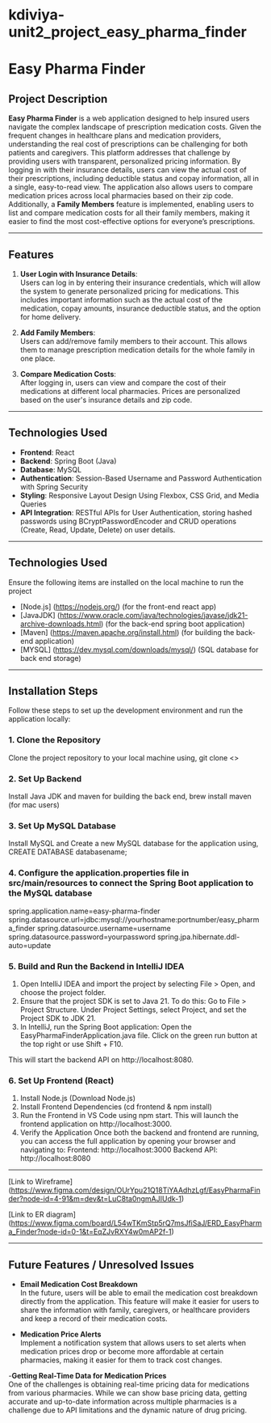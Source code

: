 # kdiviya-unit2_project_easy_pharma_finder

# Easy Pharma Finder

## Project Description

**Easy Pharma Finder** is a web application designed to help insured users navigate the complex landscape of prescription medication costs. Given the frequent changes in healthcare plans and medication providers, understanding the real cost of prescriptions can be challenging for both patients and caregivers. This platform addresses that challenge by providing users with transparent, personalized pricing information. By logging in with their insurance details, users can view the actual cost of their prescriptions, including deductible status and copay information, all in a single, easy-to-read view. The application also allows users to compare medication prices across local pharmacies based on their zip code. Additionally, a **Family Members** feature is implemented, enabling users to list and compare medication costs for all their family members, making it easier to find the most cost-effective options for everyone’s prescriptions.

---

## Features

1. **User Login with Insurance Details**:  
    Users can log in by entering their insurance credentials, which will allow the system to generate personalized pricing for medications. This includes important information such as the actual cost of the medication, copay amounts, insurance deductible status, and the option for home delivery. 
   
2. **Add Family Members**:  
   Users can add/remove family members to their account. This allows them to manage prescription medication details for the whole family in one place.

3. **Compare Medication Costs**:  
   After logging in, users can view and compare the cost of their medications at different local pharmacies. Prices are personalized based on the user's insurance details and zip code.

---

## Technologies Used

- **Frontend**: React
- **Backend**: Spring Boot (Java)
- **Database**: MySQL
- **Authentication**: Session-Based Username and Password Authentication with Spring Security
- **Styling**: Responsive Layout Design Using Flexbox, CSS Grid, and Media Queries
- **API Integration**: RESTful APIs for User Authentication, storing hashed passwords using BCryptPasswordEncoder and CRUD operations (Create, Read, Update, Delete) on user details.

---

## Technologies Used
Ensure the following items are installed on the local machine to run the project

- [Node.js] (https://nodejs.org/) (for the front-end react app)
- [JavaJDK] (https://www.oracle.com/java/technologies/javase/jdk21-archive-downloads.html) (for the back-end spring boot application)
- [Maven] (https://maven.apache.org/install.html) (for building the back-end application)
- [MYSQL] (https://dev.mysql.com/downloads/mysql/) (SQL database for back end storage)

---

## Installation Steps

Follow these steps to set up the development environment and run the application locally:

### 1. **Clone the Repository**

Clone the project repository to your local machine using, 
git clone <<github url>>

### 2. **Set Up Backend**

Install Java JDK and maven for building the back end,
brew install maven (for mac users)

### 3. **Set Up MySQL Database**

Install MySQL and Create a new MySQL database for the application using,
CREATE DATABASE databasename;

### 4. **Configure the application.properties file in src/main/resources to connect the Spring Boot application to the MySQL database**

spring.application.name=easy-pharma-finder
spring.datasource.url=jdbc:mysql://yourhostname:portnumber/easy_pharma_finder
spring.datasource.username=username
spring.datasource.password=yourpassword
spring.jpa.hibernate.ddl-auto=update

### 5. **Build and Run the Backend in IntelliJ IDEA**

1. Open IntelliJ IDEA and import the project by selecting File > Open, and choose the project folder.
2. Ensure that the project SDK is set to Java 21. To do this: Go to File > Project Structure. Under Project Settings, select Project, and set the Project SDK to JDK 21.
3. In IntelliJ, run the Spring Boot application:
    Open the EasyPharmaFinderApplication.java file.
    Click on the green run button at the top right or use Shift + F10.

This will start the backend API on http://localhost:8080.

### 6. **Set Up Frontend (React)**
1. Install Node.js (Download Node.js)
2. Install Frontend Dependencies (cd frontend & npm install)
3. Run the Frontend in VS Code using npm start. This will launch the frontend application on http://localhost:3000.
4. Verify the Application 
    Once both the backend and frontend are running, you can access the full application by opening your browser and navigating to:
    Frontend: http://localhost:3000
    Backend API: http://localhost:8080

---

[Link to Wireframe] (https://www.figma.com/design/OUrYpu21Q18TiYAAdhzLgf/EasyPharmaFinder?node-id=4-91&m=dev&t=LuC8ta0ngmAJIUdk-1)

[Link to ER diagram] (https://www.figma.com/board/L54wTKmStp5rQ7msJfiSaJ/ERD_EasyPharma_Finder?node-id=0-1&t=EqZJvRXY4w0mAP2f-1)

---

## Future Features / Unresolved Issues

- **Email Medication Cost Breakdown**  
  In the future, users will be able to email the medication cost breakdown directly from the application. This feature will make it easier for users to share the information with family, caregivers, or healthcare providers and keep a record of their medication costs.

- **Medication Price Alerts**  
  Implement a notification system that allows users to set alerts when medication prices drop or become more affordable at certain pharmacies, making it easier for them to track cost changes.

-**Getting Real-Time Data for Medication Prices**  
  One of the challenges is obtaining real-time pricing data for medications from various pharmacies. While we can show base pricing data, getting accurate and up-to-date information across multiple pharmacies is a challenge due to API limitations and the dynamic nature of drug pricing.






